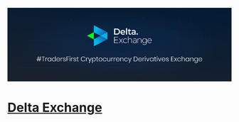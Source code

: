 ![Banner](https://github.com/delta-exchange/.github/blob/main/Banner/image.png)

# [Delta Exchange](https://delta.exchange)

<!-- #### Futures
#### Options
 -->
